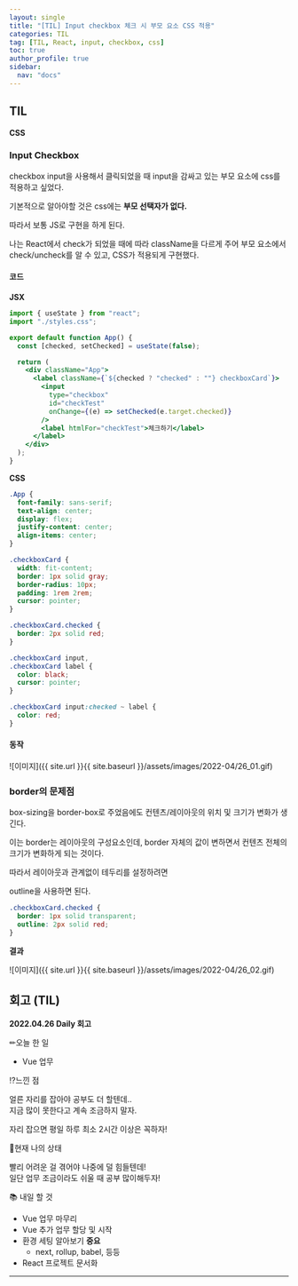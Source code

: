 ```yaml
---
layout: single
title: "[TIL] Input checkbox 체크 시 부모 요소 CSS 적용"
categories: TIL
tag: [TIL, React, input, checkbox, css]
toc: true
author_profile: true
sidebar:
  nav: "docs"
---
```


## TIL

**CSS**

### Input Checkbox

checkbox input을 사용해서 클릭되었을 때 input을 감싸고 있는 부모 요소에 css를 적용하고 싶었다.

기본적으로 알아야할 것은 css에는 **부모 선택자가 없다.**

따라서 보통 JS로 구현을 하게 된다.

나는 React에서 check가 되었을 때에 따라 className을 다르게 주어 부모 요소에서 check/uncheck를 알 수 있고, CSS가 적용되게 구현했다.

#### 코드

**JSX**

```jsx
import { useState } from "react";
import "./styles.css";

export default function App() {
  const [checked, setChecked] = useState(false);

  return (
    <div className="App">
      <label className={`${checked ? "checked" : ""} checkboxCard`}>
        <input
          type="checkbox"
          id="checkTest"
          onChange={(e) => setChecked(e.target.checked)}
        />
        <label htmlFor="checkTest">체크하기</label>
      </label>
    </div>
  );
}
```

**CSS**

```css
.App {
  font-family: sans-serif;
  text-align: center;
  display: flex;
  justify-content: center;
  align-items: center;
}

.checkboxCard {
  width: fit-content;
  border: 1px solid gray;
  border-radius: 10px;
  padding: 1rem 2rem;
  cursor: pointer;
}

.checkboxCard.checked {
  border: 2px solid red;
}

.checkboxCard input,
.checkboxCard label {
  color: black;
  cursor: pointer;
}

.checkboxCard input:checked ~ label {
  color: red;
}
```

#### 동작

![이미지]({{ site.url }}{{ site.baseurl }}/assets/images/2022-04/26_01.gif)

### border의 문제점

box-sizing을 border-box로 주었음에도 컨텐츠/레이아웃의 위치 및 크기가 변화가 생긴다.

이는 border는 레이아웃의 구성요소인데, border 자체의 값이 변하면서 컨텐츠 전체의 크기가 변화하게 되는 것이다.

따라서 레이아웃과 관계없이 테두리를 설정하려면

outline을 사용하면 된다.

```css
.checkboxCard.checked {
  border: 1px solid transparent;
  outline: 2px solid red;
}
```

**결과**

![이미지]({{ site.url }}{{ site.baseurl }}/assets/images/2022-04/26_02.gif)

## 회고 (TIL)

**2022.04.26 Daily 회고**

✏오늘 한 일

- Vue 업무

⁉느낀 점

얼른 자리를 잡아야 공부도 더 할텐데..  
지금 많이 못한다고 계속 조금하지 말자.

자리 잡으면 평일 하루 최소 2시간 이상은 꼭하자!

🎃현재 나의 상태

빨리 어려운 걸 겪어야 나중에 덜 힘들텐데!  
일단 업무 조금이라도 쉬울 때 공부 많이해두자!

📚 내일 할 것

- Vue 업무 마무리
- Vue 추가 업무 할당 및 시작
- 환경 세팅 알아보기 **중요**
  - next, rollup, babel, 등등
- React 프로젝트 문서화

<hr>
